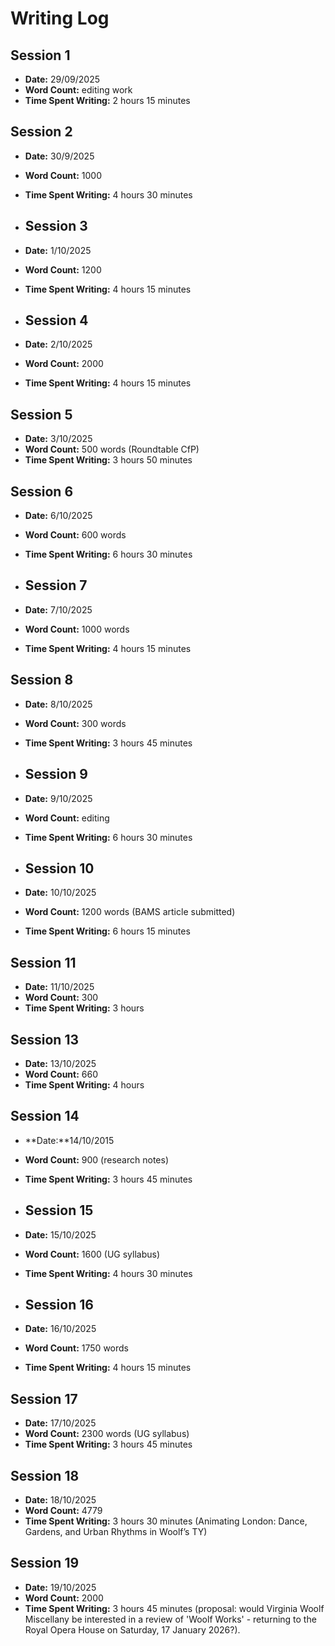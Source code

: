 # Writing Log

## Session 1
- **Date:** 29/09/2025
- **Word Count:** editing work
- **Time Spent Writing:** 2 hours 15 minutes

## Session 2
- **Date:** 30/9/2025
- **Word Count:** 1000
- **Time Spent Writing:** 4 hours 30 minutes

- ## Session 3
- **Date:** 1/10/2025 
- **Word Count:** 1200
- **Time Spent Writing:** 4 hours 15 minutes

- ## Session 4
- **Date:** 2/10/2025 
- **Word Count:** 2000
- **Time Spent Writing:** 4 hours 15 minutes

## Session 5
- **Date:** 3/10/2025
- **Word Count:** 500 words (Roundtable CfP)
- **Time Spent Writing:** 3 hours 50 minutes

## Session 6
- **Date:** 6/10/2025 
- **Word Count:** 600 words
- **Time Spent Writing:** 6 hours 30 minutes

- ## Session 7
- **Date:** 7/10/2025 
- **Word Count:** 1000 words
- **Time Spent Writing:** 4 hours 15 minutes

## Session 8
- **Date:** 8/10/2025
- **Word Count:** 300 words
- **Time Spent Writing:** 3 hours 45 minutes

- ## Session 9
- **Date:** 9/10/2025
- **Word Count:** editing
- **Time Spent Writing:** 6 hours 30 minutes

- ## Session 10
- **Date:** 10/10/2025
- **Word Count:** 1200 words (BAMS article submitted)
- **Time Spent Writing:** 6 hours 15 minutes

## Session 11
- **Date:** 11/10/2025
- **Word Count:** 300
- **Time Spent Writing:** 3 hours

## Session 13
- **Date:** 13/10/2025
- **Word Count:** 660
- **Time Spent Writing:** 4 hours

## Session 14
- **Date:**14/10/2015
- **Word Count:** 900 (research notes)
- **Time Spent Writing:** 3 hours 45 minutes

- ## Session 15
- **Date:** 15/10/2025
- **Word Count:** 1600 (UG syllabus)
- **Time Spent Writing:** 4 hours 30 minutes

- ## Session 16
- **Date:** 16/10/2025
- **Word Count:** 1750 words
- **Time Spent Writing:** 4 hours 15 minutes

## Session 17
- **Date:** 17/10/2025
- **Word Count:** 2300 words (UG syllabus)
- **Time Spent Writing:** 3 hours 45 minutes

## Session 18
- **Date:** 18/10/2025
- **Word Count:** 4779
- **Time Spent Writing:** 3 hours 30 minutes (Animating London: Dance, Gardens, and Urban Rhythms in Woolf’s TY)

## Session 19
- **Date:** 19/10/2025
- **Word Count:** 2000
- **Time Spent Writing:** 3 hours 45 minutes (proposal: would Virginia Woolf Miscellany be interested in a review of 'Woolf Works' - returning to the Royal Opera House on Saturday, 17 January 2026?).












